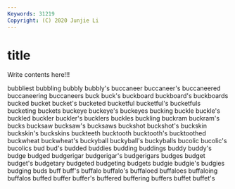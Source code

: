 ```yaml
---
Keywords: 31219
Copyright: (C) 2020 Junjie Li
---
```


# title

Write contents here!!!

bubbliest 
bubbling 
bubbly 
bubbly's 
buccaneer 
buccaneer's 
buccaneered
buccaneering 
buccaneers 
buck 
buck's 
buckboard 
buckboard's 
buckboards 
bucked 
bucket 
bucket's
bucketed 
bucketful 
bucketful's 
bucketfuls 
bucketing 
buckets 
buckeye 
buckeye's 
buckeyes 
bucking
buckle 
buckle's 
buckled 
buckler 
buckler's 
bucklers 
buckles 
buckling 
buckram 
buckram's
bucks 
bucksaw 
bucksaw's 
bucksaws 
buckshot 
buckshot's 
buckskin 
buckskin's 
buckskins 
buckteeth
bucktooth 
bucktooth's 
bucktoothed 
buckwheat 
buckwheat's 
buckyball 
buckyball's 
buckyballs 
bucolic 
bucolic's
bucolics 
bud 
bud's 
budded 
buddies 
budding 
buddings 
buddy 
buddy's 
budge
budged 
budgerigar 
budgerigar's 
budgerigars 
budges 
budget 
budget's 
budgetary 
budgeted 
budgeting
budgets 
budgie 
budgie's 
budgies 
budging 
buds 
buff 
buff's 
buffalo 
buffalo's
buffaloed 
buffaloes 
buffaloing 
buffalos 
buffed 
buffer 
buffer's 
buffered 
buffering 
buffers
buffet 
buffet's 
